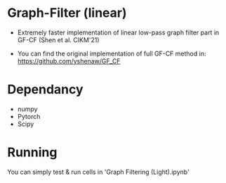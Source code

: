 # Graph-Filter (linear)
* Extremely faster implementation of linear low-pass graph filter part in GF-CF (Shen et al. CIKM'21)

* You can find the original implementation of full GF-CF method in: https://github.com/yshenaw/GF_CF


# Dependancy
* numpy
* Pytorch
* Scipy 

# Running
You can simply test & run cells in 'Graph Filtering (Light).ipynb'

